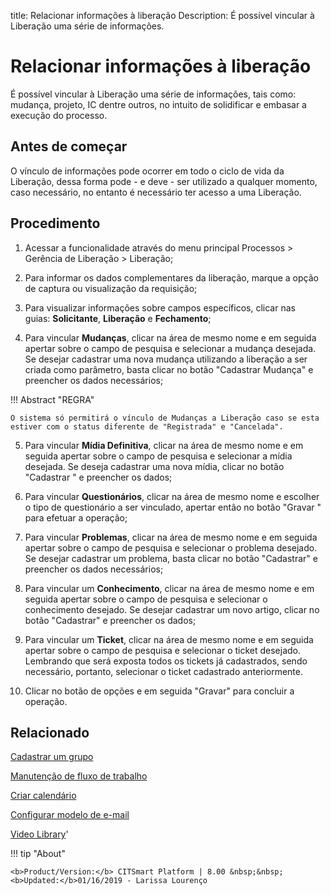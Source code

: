 title:  Relacionar informações à liberação 
Description: É possível vincular à Liberação uma série de informações.
# Relacionar informações à liberação
É possível vincular à Liberação uma série de informações, tais como: mudança, projeto, IC dentre outros, no intuito de solidificar e embasar a execução do processo.

Antes de começar
--------------------

O vínculo de informações pode ocorrer em todo o ciclo de vida da Liberação,
dessa forma pode - e deve - ser utilizado a qualquer momento, caso necessário,
no entanto é necessário ter acesso a uma Liberação.

Procedimento
----------------

1.  Acessar a funcionalidade através do menu principal Processos \> Gerência de
    Liberação \> Liberação;

2.  Para informar os dados complementares da liberação, marque a
    opção de captura ou visualização da requisição;

3.  Para visualizar informações sobre campos específicos, clicar nas
    guias: **Solicitante**, **Liberação** e **Fechamento**;

4.  Para vincular **Mudanças**, clicar na área de mesmo nome e em seguida
    apertar sobre o campo de pesquisa e selecionar a mudança desejada. Se
    desejar cadastrar uma nova mudança utilizando a liberação a ser criada como
    parâmetro, basta clicar no botão "Cadastrar Mudança" e preencher os dados
    necessários;
    
!!! Abstract "REGRA"

    O sistema só permitirá o vínculo de Mudanças a Liberação caso se esta estiver com o status diferente de "Registrada" e "Cancelada".
    
    
5.  Para vincular **Mídia Definitiva**, clicar na área de mesmo nome e em
    seguida apertar sobre o campo de pesquisa e selecionar a mídia desejada. Se
    deseja cadastrar uma nova mídia, clicar no botão "Cadastrar " e preencher os
    dados;

6.  Para vincular **Questionários**, clicar na área de mesmo nome e escolher o
    tipo de questionário a ser vinculado, apertar então no botão "Gravar " para
    efetuar a operação;

7.  Para vincular **Problemas**, clicar na área de mesmo nome e em seguida
    apertar sobre o campo de pesquisa e selecionar o problema desejado. Se
    desejar cadastrar um problema, basta clicar no botão "Cadastrar" e preencher
    os dados necessários;

8.  Para vincular um **Conhecimento**, clicar na área de mesmo nome e em
    seguida apertar sobre o campo de pesquisa e selecionar o conhecimento
    desejado. Se desejar cadastrar um novo artigo, clicar no botão "Cadastrar" e
    preencher os dados;

9.  Para vincular um **Ticket**, clicar na área de mesmo nome e 
    em seguida apertar sobre o campo de pesquisa e selecionar o ticket
    desejado. Lembrando que será exposta todos os tickets já cadastrados,
    sendo necessário, portanto, selecionar o ticket cadastrado
    anteriormente.

10. Clicar no botão de opções e em seguida "Gravar" para concluir a operação.

Relacionado
---------------

[Cadastrar um grupo](/pt-br/citsmart-platform-8/initial-settings/access-settings/user/register-groups.html)

[Manutenção de fluxo de trabalho](/pt-br/citsmart-platform-8/workflow/use/workflow-maintenance.html)

[Criar calendário](/pt-br/citsmart-platform-8/platform-administration/time/create-calendar.html)

[Configurar modelo de e-mail](/pt-br/citsmart-platform-8/platform-administration/email-settings/email-templates-configure-email-template.html)

<i class='fa fa-youtube-play  fa-2x' style='color:#97ce17;vertical-align: middle;'> </i> [Video Library](https://www.youtube.com/playlist?list=PLB5qK2uzf2RPc9F3kW8T8Mw2rtMylBEWC)'

!!! tip "About"

    <b>Product/Version:</b> CITSmart Platform | 8.00 &nbsp;&nbsp;
    <b>Updated:</b>01/16/2019 - Larissa Lourenço
